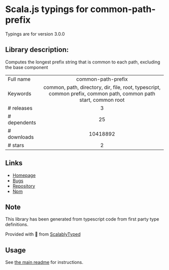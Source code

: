 
# Scala.js typings for common-path-prefix

Typings are for version 3.0.0

## Library description:
Computes the longest prefix string that is common to each path, excluding the base component

|                    |                 |
| ------------------ | :-------------: |
| Full name          | common-path-prefix |
| Keywords           | common, path, directory, dir, file, root, typescript, common prefix, common path, common path start, common root |
| # releases         | 3 |
| # dependents       | 25 |
| # downloads        | 10418892 |
| # stars            | 2 |

## Links
- [Homepage](https://github.com/novemberborn/common-path-prefix#readme)
- [Bugs](https://github.com/novemberborn/common-path-prefix/issues)
- [Repository](https://github.com/novemberborn/common-path-prefix)
- [Npm](https://www.npmjs.com/package/common-path-prefix)
    


## Note
This library has been generated from typescript code from first party type definitions.

Provided with :purple_heart: from [ScalablyTyped](https://github.com/oyvindberg/ScalablyTyped)

## Usage
See [the main readme](../../readme.md) for instructions.


